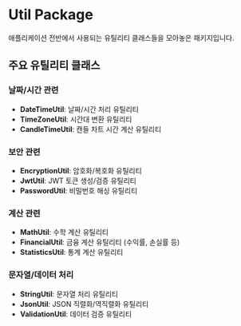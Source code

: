 # Util Package

애플리케이션 전반에서 사용되는 유틸리티 클래스들을 모아놓은 패키지입니다.

## 주요 유틸리티 클래스

### 날짜/시간 관련
- **DateTimeUtil**: 날짜/시간 처리 유틸리티
- **TimeZoneUtil**: 시간대 변환 유틸리티
- **CandleTimeUtil**: 캔들 차트 시간 계산 유틸리티

### 보안 관련
- **EncryptionUtil**: 암호화/복호화 유틸리티
- **JwtUtil**: JWT 토큰 생성/검증 유틸리티
- **PasswordUtil**: 비밀번호 해싱 유틸리티

### 계산 관련
- **MathUtil**: 수학 계산 유틸리티
- **FinancialUtil**: 금융 계산 유틸리티 (수익률, 손실률 등)
- **StatisticsUtil**: 통계 계산 유틸리티

### 문자열/데이터 처리
- **StringUtil**: 문자열 처리 유틸리티
- **JsonUtil**: JSON 직렬화/역직렬화 유틸리티
- **ValidationUtil**: 데이터 검증 유틸리티